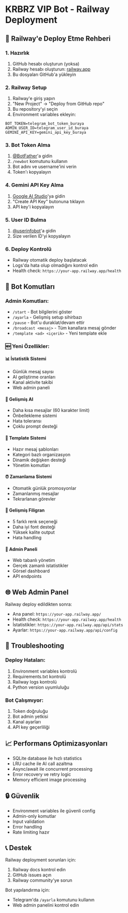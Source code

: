 # KRBRZ VIP Bot - Railway Deployment

## 🚀 Railway'e Deploy Etme Rehberi

### 1. Hazırlık
1. GitHub hesabı oluşturun (yoksa)
2. Railway hesabı oluşturun: [railway.app](https://railway.app)
3. Bu dosyaları GitHub'a yükleyin

### 2. Railway Setup
1. Railway'e giriş yapın
2. "New Project" → "Deploy from GitHub repo"
3. Bu repository'yi seçin
4. Environment variables ekleyin:

```
BOT_TOKEN=telegram_bot_token_buraya
ADMIN_USER_ID=telegram_user_id_buraya  
GEMINI_API_KEY=gemini_api_key_buraya
```

### 3. Bot Token Alma
1. [@BotFather](https://t.me/BotFather)'a gidin
2. `/newbot` komutunu kullanın
3. Bot adını ve username'ini verin
4. Token'ı kopyalayın

### 4. Gemini API Key Alma
1. [Google AI Studio](https://makersuite.google.com/app/apikey)'ya gidin
2. "Create API Key" butonuna tıklayın
3. API key'i kopyalayın

### 5. User ID Bulma
1. [@userinfobot](https://t.me/userinfobot)'a gidin
2. Size verilen ID'yi kopyalayın

### 6. Deploy Kontrolü
- Railway otomatik deploy başlatacak
- Logs'da hata olup olmadığını kontrol edin
- Health check: `https://your-app.railway.app/health`

## 📱 Bot Komutları

### Admin Komutları:
- `/start` - Bot bilgilerini göster
- `/ayarla` - Gelişmiş setup sihirbazı
- `/pause` - Bot'u duraklat/devam ettir
- `/broadcast <mesaj>` - Tüm kanallara mesaj gönder
- `/template <ad> <içerik>` - Yeni template ekle

### 🆕 Yeni Özellikler:

#### 📊 İstatistik Sistemi
- Günlük mesaj sayısı
- AI geliştirme oranları  
- Kanal aktivite takibi
- Web admin paneli

#### 🤖 Gelişmiş AI
- Daha kısa mesajlar (60 karakter limit)
- Önbellekleme sistemi
- Hata toleransı
- Çoklu prompt desteği

#### 📝 Template Sistemi  
- Hazır mesaj şablonları
- Kategori bazlı organizasyon
- Dinamik değişken desteği
- Yönetim komutları

#### ⏰ Zamanlama Sistemi
- Otomatik günlük promosyonlar
- Zamanlanmış mesajlar
- Tekrarlanan görevler

#### 🎨 Gelişmiş Filigran
- 5 farklı renk seçeneği
- Daha iyi font desteği
- Yüksek kalite output
- Hata handling

#### 🔧 Admin Paneli
- Web tabanlı yönetim
- Gerçek zamanlı istatistikler
- Görsel dashboard
- API endpoints

## 🌐 Web Admin Panel

Railway deploy edildikten sonra:
- Ana panel: `https://your-app.railway.app/`
- Health check: `https://your-app.railway.app/health`
- İstatistikler: `https://your-app.railway.app/api/stats`
- Ayarlar: `https://your-app.railway.app/api/config`

## 🚨 Troubleshooting

### Deploy Hataları:
1. Environment variables kontrolü
2. Requirements.txt kontrolü  
3. Railway logs kontrolü
4. Python version uyumluluğu

### Bot Çalışmıyor:
1. Token doğruluğu
2. Bot admin yetkisi
3. Kanal ayarları
4. API key geçerliliği

## 📈 Performans Optimizasyonları

- SQLite database ile hızlı statistics
- LRU cache ile AI call azaltma
- Async/await ile concurrent processing
- Error recovery ve retry logic
- Memory efficient image processing

## 🔒 Güvenlik

- Environment variables ile güvenli config
- Admin-only komutlar
- Input validation
- Error handling
- Rate limiting hazır

## 📞 Destek

Railway deployment sorunları için:
1. Railway docs kontrol edin
2. GitHub issues açın  
3. Railway community'ye sorun

Bot yapılandırma için:
- Telegram'da `/ayarla` komutunu kullanın
- Web admin panelini kontrol edin